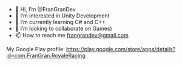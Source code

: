 - 👋 Hi, I’m @FranGranDev
- 👀 I’m interested in Unity Development
- 🌱 I’m currently learning C# and C++
- 💞️ I’m looking to collaborate on Games)
- 📫 How to reach me frangrandev@gmail.com

My Google Play profile:
https://play.google.com/store/apps/details?id=com.FranGran.RoyaleRacing
<!---
FranGranDev/FranGranDev is a ✨ special ✨ repository because its `README.md` (this file) appears on your GitHub profile.
You can click the Preview link to take a look at your changes.
--->
